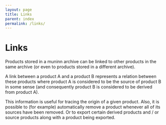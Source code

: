 ```yaml
---
layout: page
title: Links
parent: index
permalink: /links/
---
```


# Links

Products stored in a muninn archive can be linked to other products in the same
archive (or even to products stored in a different archive).

A link between a product A and a product B represents a relation between these
products where product A is considered to be the source of product B in some
sense (and consequently product B is considered to be derived from product A).

This information is useful for tracing the origin of a given product. Also, it
is possible to (for example) automatically remove a product whenever all of its
sources have been removed. Or to export certain derived products and / or
source products along with a product being exported.

